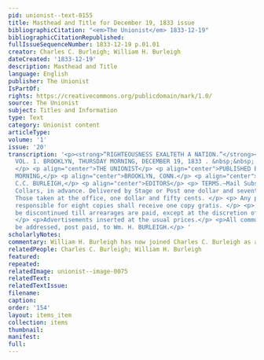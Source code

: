 ```yaml
---
pid: unionist--text-0155
title: Masthead and Title for December 19, 1833 issue
bibliographicCitation: "<em>The Unionist</em> 1833-12-19"
bibliographicCitationRepublished: 
fullIssueSequenceNumber: 1833-12-19 p.01.01
creator: Charles C. Burleigh; William H. Burleigh
dateCreated: '1833-12-19'
description: Masthead and Title
language: English
publisher: The Unionist
IsPartOf: 
rights: https://creativecommons.org/publicdomain/mark/1.0/
source: The Unionist
subject: Titles and Information
type: Text
category: Unionist content
articleType: 
volume: '1'
issue: '20'
transcription: '<p><strong>“RIGHTEOUSNESS EXALTETH A NATION.”</strong></p> <p> <strong>
  VOL. 1. BROOKLYN, THURSDAY MORNING, DECEMBER 19, 1833 . &nbsp;&nbsp; NO. 20 </strong>
  </p> <p align="center">THE UNIONIST</p> <p align="center">PUBLISHED EVERY THURSDAY
  MORNING,</p> <p align="center">BROOKLYN, CONN.</p> <p align="center">W.H. &amp;
  C.C. BURLEIGH,</p> <p align="center">EDITORS</p> <p> TERMS.—Mail Subscribers Two
  Collars, in advance. Delivered by Stage or Post one dollar and seventy-five cents.
  Those taken at the office, one dollar and fifty cents. </p> <p> Any person becoming
  responsible for eight copies shall receive one copy gratis. </p> <p> No paper will
  be discontinued till arrearages are paid, except at the discretion of the publisher
  </p> <p>Advertisements inserted at the usual prices.</p> <p>All communications must
  be addressed, post paid, to Wm. H. BURLEIGH.</p> '
scholarlyNotes: 
commentary: William H. Burleigh has now joined Charles C. Burleigh as a co-editor.
relatedPeople: Charles C. Burleigh; William H. Burleigh
featured: 
repeated: 
relatedImage: unionist--image-0075
relatedText: 
relatedTextIssue: 
filename: 
caption: 
order: '154'
layout: items_item
collection: items
thumbnail: 
manifest: 
full: 
---
```

